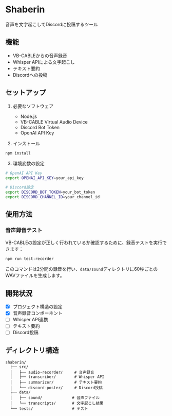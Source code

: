 # Shaberin

音声を文字起こしてDiscordに投稿するツール

## 機能

- VB-CABLEからの音声録音
- Whisper APIによる文字起こし
- テキスト要約
- Discordへの投稿

## セットアップ

1. 必要なソフトウェア
   - Node.js
   - VB-CABLE Virtual Audio Device
   - Discord Bot Token
   - OpenAI API Key

2. インストール
```bash
npm install
```

3. 環境変数の設定
```bash
# OpenAI API Key
export OPENAI_API_KEY=your_api_key

# Discord設定
export DISCORD_BOT_TOKEN=your_bot_token
export DISCORD_CHANNEL_ID=your_channel_id
```

## 使用方法

### 音声録音テスト

VB-CABLEの設定が正しく行われているか確認するために、録音テストを実行できます：

```bash
npm run test:recorder
```

このコマンドは2分間の録音を行い、`data/sound`ディレクトリに60秒ごとのWAVファイルを生成します。

## 開発状況

- [x] プロジェクト構造の設定
- [x] 音声録音コンポーネント
- [ ] Whisper API連携
- [ ] テキスト要約
- [ ] Discord投稿

## ディレクトリ構造

```
shaberin/
  ├── src/
  │   ├── audio-recorder/     # 音声録音
  │   ├── transcriber/        # Whisper API
  │   ├── summarizer/         # テキスト要約
  │   └── discord-poster/     # Discord投稿
  ├── data/
  │   ├── sound/             # 音声ファイル
  │   └── transcripts/       # 文字起こし結果
  └── tests/                 # テスト
